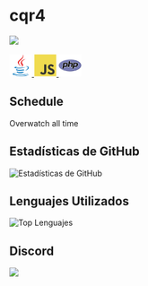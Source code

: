 # cqr4 
![](https://komarev.com/ghpvc/?username=zSlxwzy&style=for-the-badge&color=A020F0)
<p align="left"> </a> <a href="https://www.java.com" target="_blank" rel="noreferrer"> <img src="https://raw.githubusercontent.com/devicons/devicon/master/icons/java/java-original.svg" alt="java" width="40" height="40"/> </a> <a href="https://developer.mozilla.org/en-US/docs/Web/JavaScript" target="_blank" rel="noreferrer"> <img src="https://raw.githubusercontent.com/devicons/devicon/master/icons/javascript/javascript-original.svg" alt="javascript" width="40" height="40"/> </a> <a href="https://www.php.net" target="_blank" rel="noreferrer"> <img src="https://raw.githubusercontent.com/devicons/devicon/master/icons/php/php-original.svg" alt="php" width="40" height="40"/> </a> </p>

## Schedule
Overwatch all time

## Estadísticas de GitHub
![Estadísticas de GitHub](https://github-readme-stats.vercel.app/api?username=zSlxwzy&show_icons=true&title_color=A020F0&icon_color=A020F0&text_color=ffffff&bg_color=000000)

## Lenguajes Utilizados
![Top Lenguajes](https://github-readme-stats.vercel.app/api/top-langs/?username=zSlxwzy&layout=compact&title_color=A020F0&icon_color=A020F0&text_color=ffffff&bg_color=000000)

## Discord
<a href="[https://www.buymeacoffee.com/cc0d3r](https://www.instagram.com/r_fayuth/)">
  <img src="https://api.status.gg/discord/750730223921791046?width=427&theme%5Bbackground%5D%5Bprimary%5D=21043d&theme%5Bbackground%5D%5Bsecondary%5D=21043d&theme%5Btext%5D%5Bsecondary%5D=ffffff&theme%5Bseparator%5D=ffffff&border%5Bcolor%5D=e9161600&border%5Bradius%5D=10&border%5Bwidth%5D=&backgroundImage=https%3A%2F%2Fcdn.discordapp.com%2Fattachments%2F1179559489599447130%2F1181009626683150336%2FIMG_2441.jpg%3Fex%3D657f7fed%26is%3D656d0aed%26hm%3Dcbeaa4f76ad8c96aea2ec3a2d777fd095e55601ff6cf2ac0ca133a1b1334ced9%26" align="centre" />
</a>
